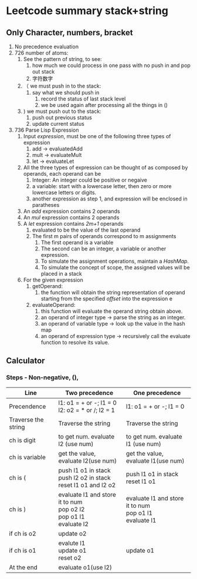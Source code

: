 # Leetcode summary stack+string

## Only Character, numbers, bracket
1. No precedence evaluation
2. 726 number of atoms:
    1. See the pattern of string, to see:
        1. how much we could process in one pass with no push in and pop out stack
        2. 字符数字
    2. （ we must push in to the stack:
        1. say what we should push in
            1. record the status of last stack level
            2. we be used again after processing all the things in ()
    3. ) we must push out to the stack:
        1. push out previous status
        2. update current status
3. 736 Parse Lisp Expression
    1. Input _expression_, must be one of the following three types of expression
        1. add -> evaluatedAdd
        2. mult -> evaluateMult
        3. let -> evaluateLet
    2. All the three types of expression can be thought of as composed by operands, each operand can be 
        1. Integer: An integer could be positive or negaive
        2. a variable: start with a lowercase letter, then zero or more lowercase letters or digits.
        3. another expression as step 1, and expression will be enclosed in paratheses
    3. An _add_ expression contains 2 operands
    4. An _mul_ expression contains 2 operands
    5. A _let_ expression contains _2m+1_ operands
        1. evaluated to be the value of the last operand
        2. The first m pairs of operands correspond to m assignments
            1. The first operand is a variable
            2. The second can be an integer, a variable or another expression.
            3. To simulate the assignment operations, maintain a _HashMap_.
            4. To simulate the concept of scope, the assigned values will be placed in a stack
    6. For the given expression
        1. getOperand: 
            1. the function will obtain the string representation of operand starting from the specified _offset_ into the expression e
        2. evaluateOperand: 
            1. this function will evaluate the operand string obtain above. 
            2. an operand of integer type -> parse the string as an integer.
            3. an operand of variable type -> look up the value in the hash map
            4. an operand of expression type -> recursively call the evaluate function to resolve its value.
    

## Calculator

### Steps - Non-negative, (),

Line |Two precedence | One precedence
-----------|------------|------------
Precendence |l1: o1 = + or -; l1 = 0 <br> l2: o2 = * or /; l2 = 1 | l1: o1 = + or -; l1 = 0
Traverse the string|Traverse the string | Traverse the string 
ch is digit | to get num. evaluate l2 (use num) | to get num. evaluate l1 (use num)
ch is variable| get the value, evaluate l2(use num)|get the value, evaluate l1(use num)
ch is (|push l1 o1 in stack<br>push l2 o2 in stack<br>reset l1 o1 and l2 o2|push l1 o1 in stack<br>reset l1 o1 
ch is )| evaluate l1 and store it to num <br> pop o2 l2<br>pop o1 l1<br>evaluate l2| evaluate l1 and store it to num <br> pop o1 l1<br>evaluate l1
if ch is o2|update o2|
if ch is o1|evalute l1<br>update o1<br>reset o2|update o1
At the end | evaluate o1(use l2)|
    